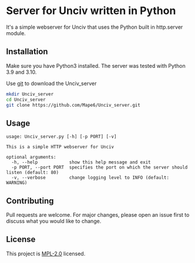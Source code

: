 # Server for Unciv written in Python

It's a simple webserver for Unciv that uses the Python built in http.server module.

## Installation

Make sure you have Python3 installed.
The server was tested with Python 3.9 and 3.10.

Use [git](https://git-scm.com) to download the Unciv_server

```bash
mkdir Unciv_server
cd Unciv_server
git clone https://github.com/Mape6/Unciv_server.git
```

## Usage

```
usage: Unciv_server.py [-h] [-p PORT] [-v]

This is a simple HTTP webserver for Unciv

optional arguments:
  -h, --help            show this help message and exit
  -p PORT, --port PORT  specifies the port on which the server should listen (default: 80)
  -v, --verbose         change logging level to INFO (default: WARNING)
```

## Contributing
Pull requests are welcome. For major changes, please open an issue first to discuss what you would like to change.


## License
This project is [MPL-2.0](https://github.com/Mape6/Unciv_server/blob/main/LICENSE) licensed.
